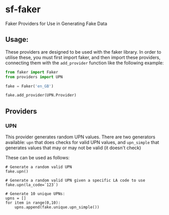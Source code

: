 # sf-faker
Faker Providers for Use in Generating Fake Data

## Usage:
These providers are designed to be used with the faker library. In order 
to utilise these, you must first import faker, and then import these
providers, connecting them with the `add_provider` function like the following
example:

```python
from faker import Faker
from providers import UPN

fake = Faker('en_GB')

fake.add_provider(UPN.Provider)
```

## Providers
### UPN
This provider generates random UPN values. There are two generators available:
`upn` that does checks for valid UPN values, and `upn_simple` that generates values
that may or may not be valid (it doesn't check)

These can be used as follows:
```
# Generate a random valid UPN
fake.upn()

# Generate a random valid UPN given a specific LA code to use
fake.upn(la_code=`123`)

# Generate 10 unique UPNs:
upns = []
for item in range(0,10):
    upns.append(fake.unique.upn_simple())
```

